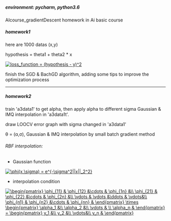 ##### environment: pycharm, python3.6
AIcourse_gradientDescent
homework in Ai basic course

##### homework1
here are 1000 datas (x,y)

hypothesis = theta1 + theta2 * x

<a href="https://www.codecogs.com/eqnedit.php?latex=loss_function&space;=&space;(hypothesis&space;-&space;y)^2" target="_blank"><img src="https://latex.codecogs.com/svg.latex?loss_function&space;=&space;(hypothesis&space;-&space;y)^2" title="loss_function = (hypothesis - y)^2" /></a>

finish the SGD & BachGD algorithm, adding some tips to improve the optimization process


* * *

##### homework2

train 'a3data1' to get alpha, then apply alpha to different sigma Gaussian & IMQ interpolation in 'a3data1t'.

draw LOOCV error graph with sigma changed in 'a3data1'

θ = (α,σ), Gaussian & IMQ interpolation by small batch gradient method

###### RBF interpolation:

* Gaussian function

<a href="https://www.codecogs.com/eqnedit.php?latex=\phi(x,\sigma)&space;=&space;e^{-\sigma^2||x||_2^2}" target="_blank"><img src="https://latex.codecogs.com/svg.latex?\phi(x,\sigma)&space;=&space;e^{-\sigma^2||x||_2^2}" title="\phi(x,\sigma) = e^{-\sigma^2||x||_2^2}" /></a>

* interpolation condition

<a href="https://www.codecogs.com/eqnedit.php?latex=\begin{pmatrix}&space;\phi_{11}&space;&&space;\phi_{12}&space;&\cdots&space;&&space;\phi_{1n}&space;&\\&space;\phi_{21}&space;&&space;\phi_{22}&space;&\cdots&space;&&space;\phi_{2n}&space;&\\&space;\vdots&space;&&space;\vdots&space;&\ddots&space;&&space;\vdots&\\&space;\phi_{n1}&space;&&space;\phi_{n2}&space;&\cdots&space;&&space;\phi_{nn}&space;&&space;\end{pmatrix}&space;\times&space;\begin{pmatrix}&space;\alpha_1&space;&\\&space;\alpha_2&space;&\\&space;\vdots&space;&&space;\\&space;\alpha_n&space;&&space;\end{pmatrix}&space;=&space;\begin{pmatrix}&space;y_1&space;&\\&space;y_2&space;&\\&space;\vdots&\\&space;y_n&space;&&space;\end{pmatrix}" target="_blank"><img src="https://latex.codecogs.com/svg.latex?\begin{pmatrix}&space;\phi_{11}&space;&&space;\phi_{12}&space;&\cdots&space;&&space;\phi_{1n}&space;&\\&space;\phi_{21}&space;&&space;\phi_{22}&space;&\cdots&space;&&space;\phi_{2n}&space;&\\&space;\vdots&space;&&space;\vdots&space;&\ddots&space;&&space;\vdots&\\&space;\phi_{n1}&space;&&space;\phi_{n2}&space;&\cdots&space;&&space;\phi_{nn}&space;&&space;\end{pmatrix}&space;\times&space;\begin{pmatrix}&space;\alpha_1&space;&\\&space;\alpha_2&space;&\\&space;\vdots&space;&&space;\\&space;\alpha_n&space;&&space;\end{pmatrix}&space;=&space;\begin{pmatrix}&space;y_1&space;&\\&space;y_2&space;&\\&space;\vdots&\\&space;y_n&space;&&space;\end{pmatrix}" title="\begin{pmatrix} \phi_{11} & \phi_{12} &\cdots & \phi_{1n} &\\ \phi_{21} & \phi_{22} &\cdots & \phi_{2n} &\\ \vdots & \vdots &\ddots & \vdots&\\ \phi_{n1} & \phi_{n2} &\cdots & \phi_{nn} & \end{pmatrix} \times \begin{pmatrix} \alpha_1 &\\ \alpha_2 &\\ \vdots & \\ \alpha_n & \end{pmatrix} = \begin{pmatrix} y_1 &\\ y_2 &\\ \vdots&\\ y_n & \end{pmatrix}" /></a>
